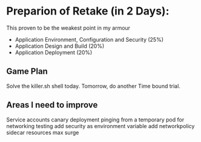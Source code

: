 # Preparion of Retake (in 2 Days):
This proven to be the weakest point in my armour
- Application Environment, Configuration and Security (25%)
- Application Design and Build (20%)
- Application Deployment (20%)

## Game Plan
Solve the killer.sh shell today. Tomorrow, do another Time bound trial.

## Areas I need to improve
Service accounts
canary deployment
pinging from a temporary pod for networking testing
add security as environment variable
add networkpolicy
sidecar
resources
max surge